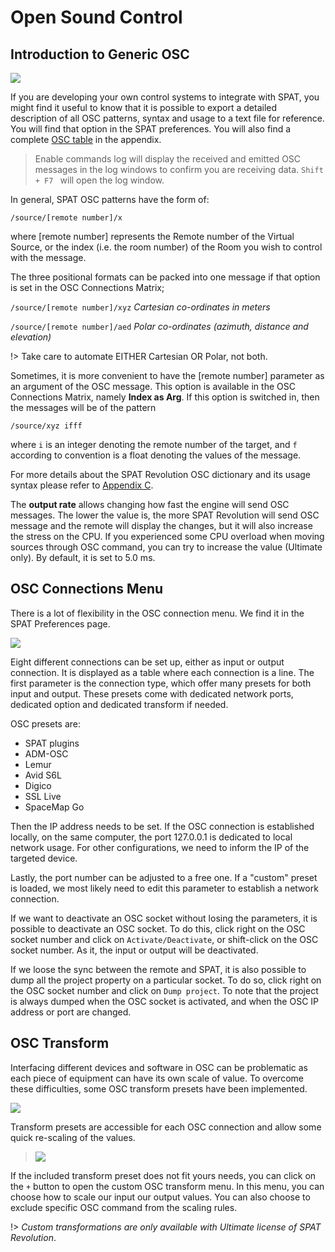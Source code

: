 # Open Sound Control
## Introduction to Generic OSC

![](https://media.githubusercontent.com/media/FLUX-SE/doc_images/main/SpatR/Preference/OSCMain.png)

If you are developing your own control systems to integrate with SPAT, you might find it useful to know that it is possible to export a detailed description of all OSC patterns, syntax and usage to a text file for reference.
You will find that option in the SPAT preferences.
You will also find a complete [OSC table](Appendix_C_OSC_Table.md) in the appendix.

> Enable commands log will display the received and emitted OSC messages in the log windows to confirm you are receiving data. <code>Shift + F7 </code> will open the log window.

In general, SPAT OSC patterns have the form of:

<code>/source/[remote number]/x</code>

where [remote number] represents the Remote number of the Virtual Source, or the index (i.e. the room number) of the Room you wish to control with the message.

The three positional formats can be packed into one message if that option is set in the OSC Connections Matrix;

<code>/source/[remote number]/xyz</code> _Cartesian co-ordinates in meters_

<code>/source/[remote number]/aed</code> _Polar co-ordinates (azimuth, distance and elevation)_

!> Take care to automate EITHER Cartesian OR Polar, not both.

Sometimes, it is more convenient to have the [remote number] parameter as an argument of the OSC message.
This option is available in the OSC Connections Matrix, namely **Index as Arg**.
If this option is switched in, then the messages will be of the pattern

<code>/source/xyz ifff</code>

where <code>i</code> is an integer denoting the remote number of the target, and <code>f</code> according to convention is a float denoting the values of the message.

For more details about the SPAT Revolution OSC dictionary and its usage syntax please refer to [Appendix C](Appendix_C_OSC_Table.md).

The **output rate** allows changing how fast the engine will send OSC messages.
The lower the value is, the more SPAT Revolution will send OSC message and the remote will display the changes, but it will also increase the stress on the CPU.
If you experienced some CPU overload when moving sources through OSC command, you can try to increase the value (Ultimate only).
By default, it is set to 5.0 ms.

## OSC Connections Menu

There is a lot of flexibility in the OSC connection menu. We find it in the SPAT Preferences page.

![](https://media.githubusercontent.com/media/FLUX-SE/doc_images/main/SpatR/Preference/OSCConnections.png)

Eight different connections can be set up, either as input or output connection. It is displayed as a table where each connection is a line. The first parameter is the connection type, which offer many presets for both input and output. These presets come with dedicated network ports, dedicated option and dedicated transform if needed.

OSC presets are:
- SPAT plugins
- ADM-OSC
- Lemur
- Avid S6L
- Digico
- SSL Live
- SpaceMap Go

Then the IP address needs to be set.
If the OSC connection is established locally, on the same computer, the port 127.0.0.1 is dedicated to local network usage.
For other configurations, we need to inform the IP of the targeted device.

Lastly, the port number can be adjusted to a free one.
If a "custom" preset is loaded, we most likely need to edit this parameter to establish a network connection.

If we want to deactivate an OSC socket without losing the parameters, it is possible to deactivate an OSC socket. To do this, click right on the OSC socket number and click on <code>Activate/Deactivate</code>, or shift-click on the OSC socket number. As it, the input or output will be deactivated.

If we loose the sync between the remote and SPAT, it is also possible to dump all the project property on a particular socket. To do so, click right on the OSC socket number and click on <code>Dump project</code>. To note that the project is always dumped when the OSC socket is activated, and when the OSC IP address or port are changed. 

## OSC Transform

Interfacing different devices and software in OSC can be problematic as each piece of equipment can have its own scale of value.
To overcome these difficulties, some OSC transform presets have been implemented.

![](https://media.githubusercontent.com/media/FLUX-SE/doc_images/main/SpatR/Preference/OSCTransformList.png)

Transform presets are accessible for each OSC connection and allow some quick re-scaling of the values.

> ![](https://media.githubusercontent.com/media/FLUX-SE/doc_images/main/SpatR/Preference/OSCTransformPresets.png)

If the included transform preset does not fit yours needs, you can click on the <code>+</code> button to open the custom OSC transform menu.
In this menu, you can choose how to scale our input our output values. You can also choose to exclude specific OSC command from the scaling rules.

!> _Custom transformations are only available with Ultimate license of SPAT Revolution_.

<!-- TODO: Do we need to add more information of the custom transformation? Explain what is "discrete(s)", ... I see most of people having issue understand it -->
